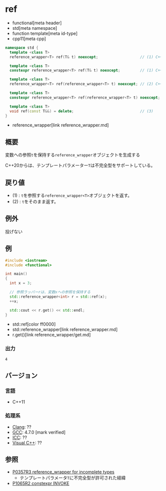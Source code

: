 # ref
* functional[meta header]
* std[meta namespace]
* function template[meta id-type]
* cpp11[meta cpp]

```cpp
namespace std {
  template <class T>
  reference_wrapper<T> ref(T& t) noexcept;                   // (1) C++11

  template <class T>
  constexpr reference_wrapper<T> ref(T& t) noexcept;         // (1) C++20

  template <class T>
  reference_wrapper<T> ref(reference_wrapper<T> t) noexcept; // (2) C++11

  template <class T>
  constexpr reference_wrapper<T> ref(reference_wrapper<T> t) noexcept; // (2) C++20

  template <class T>
  void ref(const T&&) = delete;                              // (3)
}
```
* reference_wrapper[link reference_wrapper.md]

## 概要
変数への参照`t`を保持する`reference_wrapper`オブジェクトを生成する

C++20からは、テンプレートパラメーター`T`は不完全型をサポートしている。

## 戻り値
- (1) : `t`を参照する`reference_wrapper<T>`オブジェクトを返す。
- (2) : `t`をそのまま返す。


## 例外
投げない


## 例
```cpp example
#include <iostream>
#include <functional>

int main()
{
  int x = 3;

  // 参照ラッパーrは、変数xへの参照を保持する
  std::reference_wrapper<int> r = std::ref(x);
  ++x;

  std::cout << r.get() << std::endl;
}
```
* std::ref[color ff0000]
* std::reference_wrapper[link reference_wrapper.md]
* r.get()[link reference_wrapper/get.md]

### 出力
```
4
```

## バージョン
### 言語
- C++11

### 処理系
- [Clang](/implementation.md#clang): ??
- [GCC](/implementation.md#gcc): 4.7.0 [mark verified]
- [ICC](/implementation.md#icc): ??
- [Visual C++](/implementation.md#visual_cpp): ??


## 参照
- [P0357R3 reference_wrapper for incomplete types](http://www.open-std.org/jtc1/sc22/wg21/docs/papers/2018/p0357r3.html)
    - テンプレートパラメータ`T`に不完全型が許可された経緯
- [P1065R2 constexpr INVOKE](http://www.open-std.org/jtc1/sc22/wg21/docs/papers/2019/p1065r2.html)
